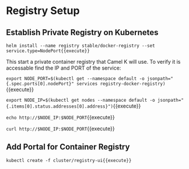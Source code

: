 # Registry Setup

## Establish Private Registry on Kubernetes 

`helm install --name registry stable/docker-registry --set service.type=NodePort{{execute}}`

This start a private container registry that Camel K will use. To verify it is accessable find the IP and PORT of the service:

`export NODE_PORT=$(kubectl get --namespace default -o jsonpath="{.spec.ports[0].nodePort}" services registry-docker-registry)`{{execute}}

`export NODE_IP=$(kubectl get nodes --namespace default -o jsonpath="{.items[0].status.addresses[0].address}")`{{execute}}

`echo http://$NODE_IP:$NODE_PORT`{{execute}}

`curl http://$NODE_IP:$NODE_PORT`{{execute}}

## Add Portal for Container Registry

`kubectl create -f cluster/registry-ui{{execute}}`

